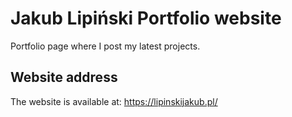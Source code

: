 
# Jakub Lipiński Portfolio website

Portfolio page where I post my latest projects.


## Website address

The website is available at: https://lipinskijakub.pl/

